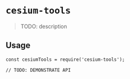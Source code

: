 # `cesium-tools`

> TODO: description

## Usage

```
const cesiumTools = require('cesium-tools');

// TODO: DEMONSTRATE API
```
